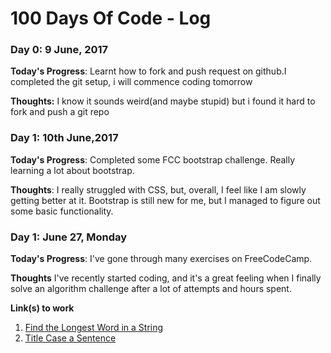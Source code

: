 # 100 Days Of Code - Log

### Day 0: 9 June, 2017


**Today's Progress**: Learnt how to fork and push request on github.I completed the git setup, i will commence coding tomorrow

**Thoughts:** I know it sounds weird(and  maybe stupid) but i found it hard to fork and push a git repo



### Day 1: 10th June,2017 


**Today's Progress**: Completed some FCC bootstrap challenge. Really learning a lot about bootstrap.

**Thoughts**: I really struggled with CSS, but, overall, I feel like I am slowly getting better at it. Bootstrap is still new for me, but I managed to figure out some basic functionality.




### Day 1: June 27, Monday

**Today's Progress**: I've gone through many exercises on FreeCodeCamp.

**Thoughts** I've recently started coding, and it's a great feeling when I finally solve an algorithm challenge after a lot of attempts and hours spent.

**Link(s) to work**
1. [Find the Longest Word in a String](https://www.freecodecamp.com/challenges/find-the-longest-word-in-a-string)
2. [Title Case a Sentence](https://www.freecodecamp.com/challenges/title-case-a-sentence)

